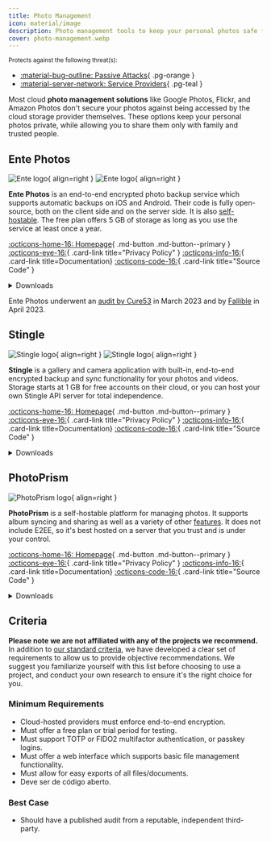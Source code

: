 ```yaml
---
title: Photo Management
icon: material/image
description: Photo management tools to keep your personal photos safe from the prying eyes of cloud storage providers and other unauthorized access.
cover: photo-management.webp
---
```


<small>Protects against the following threat(s):</small>

- [:material-bug-outline: Passive Attacks](basics/common-threats.md#security-and-privacy){ .pg-orange }
- [:material-server-network: Service Providers](basics/common-threats.md#privacy-from-service-providers){ .pg-teal }

Most cloud **photo management solutions** like Google Photos, Flickr, and Amazon Photos don't secure your photos against being accessed by the cloud storage provider themselves. These options keep your personal photos private, while allowing you to share them only with family and trusted people.

## Ente Photos

<div class="admonition recommendation" markdown>

![Ente logo](assets/img/photo-management/ente.svg#only-light){ align=right }
![Ente logo](assets/img/photo-management/ente-dark.svg#only-dark){ align=right }

**Ente Photos** is an end-to-end encrypted photo backup service which supports automatic backups on iOS and Android. Their code is fully open-source, both on the client side and on the server side. It is also [self-hostable](https://github.com/ente-io/ente/tree/main/server#self-hosting). The free plan offers 5 GB of storage as long as you use the service at least once a year.

[:octicons-home-16: Homepage](https://ente.io){ .md-button .md-button--primary }
[:octicons-eye-16:](https://ente.io/privacy){ .card-link title="Privacy Policy" }
[:octicons-info-16:](https://ente.io/faq){ .card-link title=Documentation}
[:octicons-code-16:](https://github.com/ente-io/ente){ .card-link title="Source Code" }

<details class="downloads" markdown>
<summary>Downloads</summary>

- [:simple-googleplay: Google Play](https://play.google.com/store/apps/details?id=io.ente.photos)
- [:simple-android: Android](https://ente.io/download)
- [:simple-appstore: App Store](https://apps.apple.com/app/id1542026904)
- [:simple-github: GitHub](https://github.com/ente-io/ente/releases?q=photos)
- [:fontawesome-brands-windows: Windows](https://ente.io/download)
- [:simple-apple: macOS](https://ente.io/download)
- [:simple-linux: Linux](https://ente.io/download)
- [:octicons-globe-16: Web](https://web.ente.io)

</details>

</div>

Ente Photos underwent an [audit by Cure53](https://ente.io/blog/cryptography-audit) in March 2023 and by [Fallible](https://ente.io/reports/Fallible-Audit-Report-19-04-2023.pdf) in April 2023.

## Stingle

<div class="admonition recommendation" markdown>

![Stingle logo](assets/img/photo-management/stingle.png#only-light){ align=right }
![Stingle logo](assets/img/photo-management/stingle-dark.png#only-dark){ align=right }

**Stingle** is a gallery and camera application with built-in, end-to-end encrypted backup and sync functionality for your photos and videos. Storage starts at 1 GB for free accounts on their cloud, or you can host your own Stingle API server for total independence.

[:octicons-home-16: Homepage](https://stingle.org){ .md-button .md-button--primary }
[:octicons-eye-16:](https://stingle.org/privacy){ .card-link title="Privacy Policy" }
[:octicons-info-16:](https://stingle.org/faq){ .card-link title=Documentation}
[:octicons-code-16:](https://github.com/stingle){ .card-link title="Source Code" }

<details class="downloads" markdown>
<summary>Downloads</summary>

- [:simple-googleplay: Google Play](https://play.google.com/store/apps/details?id=org.stingle.photos)
- [:simple-android: Android](https://f-droid.org/en/packages/org.stingle.photos)
- [:simple-appstore: App Store](https://apps.apple.com/app/id1582535448)
- [:simple-github: GitHub](https://github.com/stingle/stingle-photos-android/releases)

</details>

</div>

## PhotoPrism

<div class="admonition recommendation" markdown>

![PhotoPrism logo](assets/img/photo-management/photoprism.svg){ align=right }

**PhotoPrism** is a self-hostable platform for managing photos. It supports album syncing and sharing as well as a variety of other [features](https://photoprism.app/features). It does not include E2EE, so it's best hosted on a server that you trust and is under your control.

[:octicons-home-16: Homepage](https://photoprism.app){ .md-button .md-button--primary }
[:octicons-eye-16:](https://photoprism.app/privacy){ .card-link title="Privacy Policy" }
[:octicons-info-16:](https://photoprism.app/kb){ .card-link title=Documentation}
[:octicons-code-16:](https://github.com/photoprism){ .card-link title="Source Code" }

<details class="downloads" markdown>
<summary>Downloads</summary>

- [:simple-github: GitHub](https://github.com/photoprism)

</details>

</div>

## Criteria

**Please note we are not affiliated with any of the projects we recommend.** In addition to [our standard criteria](about/criteria.md), we have developed a clear set of requirements to allow us to provide objective recommendations. We suggest you familiarize yourself with this list before choosing to use a project, and conduct your own research to ensure it's the right choice for you.

### Minimum Requirements

- Cloud-hosted providers must enforce end-to-end encryption.
- Must offer a free plan or trial period for testing.
- Must support TOTP or FIDO2 multifactor authentication, or passkey logins.
- Must offer a web interface which supports basic file management functionality.
- Must allow for easy exports of all files/documents.
- Deve ser de código aberto.

### Best Case

- Should have a published audit from a reputable, independent third-party.
